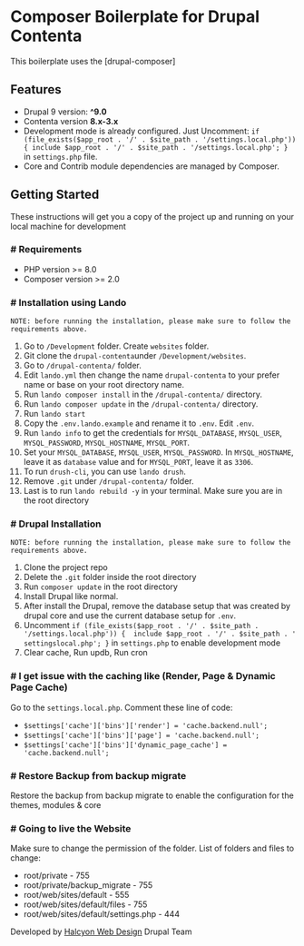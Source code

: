 # Composer Boilerplate for Drupal Contenta
This boilerplate uses the [drupal-composer]

## Features

- Drupal 9 version: **^9.0**
- Contenta version **8.x-3.x**
- Development mode is already configured. Just Uncomment:
 `if (file_exists($app_root . '/' . $site_path . '/settings.local.php')) {
  include $app_root . '/' . $site_path . '/settings.local.php';
}` in `settings.php` file.
- Core and Contrib module dependencies are managed by Composer.

## Getting Started
These instructions will get you a copy of the project up and running on your local machine for development

### # Requirements
- PHP version >= 8.0
- Composer version >= 2.0

### # Installation using Lando
```
NOTE: before running the installation, please make sure to follow the requirements above.
```

1. Go to `/Development` folder. Create `websites` folder.
2. Git clone the `drupal-contenta`under `/Development/websites`.
3. Go to `/drupal-contenta/` folder.
4. Edit `lando.yml` then change the name `drupal-contenta` to your prefer name or base on your root directory name.
5. Run `lando composer install` in the `/drupal-contenta/` directory.
6. Run `lando composer update` in the `/drupal-contenta/` directory.
7. Run `lando start`
8. Copy the `.env.lando.example` and rename it to `.env`. Edit `.env`.
9. Run `lando info` to get the credentials for `MYSQL_DATABASE`, `MYSQL_USER`, `MYSQL_PASSWORD`, `MYSQL_HOSTNAME`, `MYSQL_PORT`.
10. Set your `MYSQL_DATABASE`, `MYSQL_USER`, `MYSQL_PASSWORD`. In `MYSQL_HOSTNAME`, leave it as `database` value and for `MYSQL_PORT`, leave it as `3306`.
11. To run `drush-cli`, you can use `lando drush`.
13. Remove `.git` under `/drupal-contenta/` folder.
14. Last is to run `lando rebuild -y` in your terminal. Make sure you are in the root directory

### # Drupal Installation
```
NOTE: before running the installation, please make sure to follow the requirements above.
```

1. Clone the project repo 
2. Delete the `.git` folder inside the root directory
3. Run `composer update` in the root directory
4. Install Drupal like normal.
5. After install the Drupal, remove the database setup that was created by drupal core and use the current database setup for ```.env```.
6. Uncomment
`if (file_exists($app_root . '/' . $site_path . '/settings.local.php')) {  include $app_root . '/' . $site_path . ' settingslocal.php'; }` in `settings.php` to enable development mode
7. Clear cache, Run updb, Run cron

### # I get issue with the caching like (Render, Page & Dynamic Page Cache)
Go to the `settings.local.php`. Comment these line of code:

- `$settings['cache']['bins']['render'] = 'cache.backend.null';`
- `$settings['cache']['bins']['page'] = 'cache.backend.null';`
- `$settings['cache']['bins']['dynamic_page_cache'] = 'cache.backend.null';`

### # Restore Backup from backup migrate
Restore the backup from backup migrate to enable the configuration for the themes, modules & core

### # Going to live the Website
Make sure to change the permission of the folder.
List of folders and files to change:

- root/private - 755
- root/private/backup_migrate - 755
- root/web/sites/default - 555
- root/web/sites/default/files - 755
- root/web/sites/default/settings.php - 444


Developed by <a href="https://halcyonwebdesign.com.ph/" target="_blank">Halcyon Web Design</a> Drupal Team